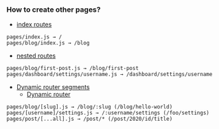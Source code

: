 ### How to create other pages?

- [index routes](https://www.nextjs.cn/docs/routing/introduction#index-routes)

```
pages/index.js → /
pages/blog/index.js → /blog
```
- [nested routes](https://www.nextjs.cn/docs/routing/introduction#nested-routes)

```
pages/blog/first-post.js → /blog/first-post
pages/dashboard/settings/username.js → /dashboard/settings/username
```

- [Dynamic router segments](https://www.nextjs.cn/docs/routing/introduction#dynamic-route-segments)
  - [Dynamic router](https://www.nextjs.cn/docs/routing/dynamic-routes)
```
pages/blog/[slug].js → /blog/:slug (/blog/hello-world)
pages/[username]/settings.js → /:username/settings (/foo/settings)
pages/post/[...all].js → /post/* (/post/2020/id/title)
```
